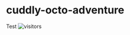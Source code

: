# cuddly-octo-adventure
Test
![visitors](https://visitor-badge.glitch.me/badge?page_id=page.id&left_color=green&right_color=red)
